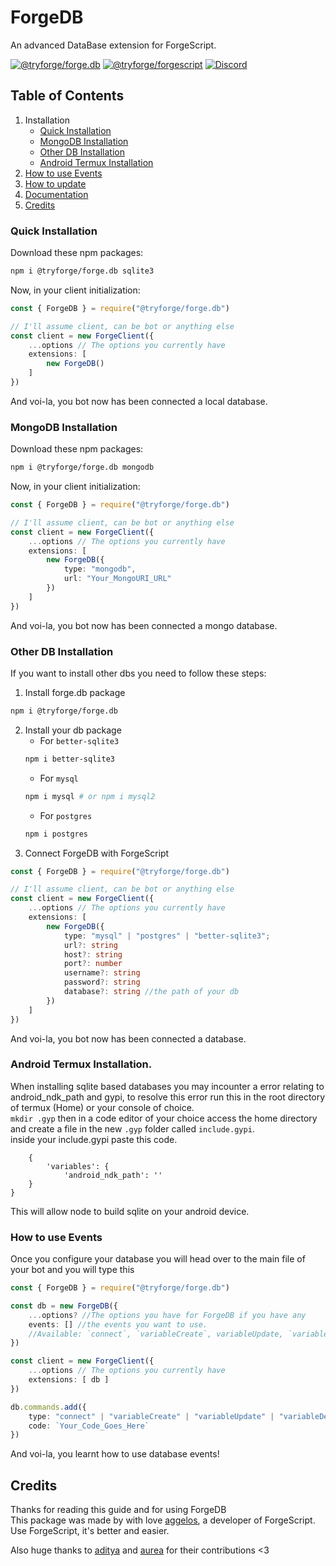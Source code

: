 # ForgeDB
An advanced DataBase extension for ForgeScript.

[![@tryforge/forge.db](https://img.shields.io/github/package-json/v/tryforge/ForgeDB/main?label=@tryforge/forge.db&color=5c16d4)](https://github.com/tryforge/ForgeDB/)
[![@tryforge/forgescript](https://img.shields.io/github/package-json/v/tryforge/ForgeScript/main?label=@tryforge/forgescript&color=5c16d4)](https://github.com/tryforge/ForgeScript/)
[![Discord](https://img.shields.io/discord/739934735387721768?logo=discord)](https://discord.gg/hcJgjzPvqb)

## Table of Contents
1. Installation
    - [Quick Installation](#quick-installation)
    - [MongoDB Installation](#mongodb-installation)
    - [Other DB Installation](#other-db-installation)
    - [Android Termux Installation](#android-termux-installation)
2. [How to use Events](#how-to-use-events)
3. [How to update](https://github.com/tryforge/ForgeDB/blob/main/guides/how-to-update.md)
4. [Documentation](https://docs.botforge.org/p/ForgeDB/)
5. [Credits](#credits)

### Quick Installation

Download these npm packages:
```bash
npm i @tryforge/forge.db sqlite3
```

Now, in your client initialization:
```ts
const { ForgeDB } = require("@tryforge/forge.db")

// I'll assume client, can be bot or anything else
const client = new ForgeClient({
    ...options // The options you currently have
    extensions: [
        new ForgeDB()
    ]
})
```
And voi-la, you bot now has been connected a local database.

### MongoDB Installation

Download these npm packages:
```bash
npm i @tryforge/forge.db mongodb
```

Now, in your client initialization:
```ts
const { ForgeDB } = require("@tryforge/forge.db")

// I'll assume client, can be bot or anything else
const client = new ForgeClient({
    ...options // The options you currently have
    extensions: [
        new ForgeDB({
            type: "mongodb",
            url: "Your_MongoURI_URL"
        })
    ]
})
```
And voi-la, you bot now has been connected a mongo database.

### Other DB Installation
If you want to install other dbs you need to follow these steps:
1. Install forge.db package 
```bash
npm i @tryforge/forge.db
```

2. Install your db package
    - For `better-sqlite3`
    ```bash
    npm i better-sqlite3
    ```
    - For `mysql`
    ```bash
    npm i mysql # or npm i mysql2
    ```
    - For `postgres`
    ```bash
    npm i postgres
    ```
3. Connect ForgeDB with ForgeScript
```ts
const { ForgeDB } = require("@tryforge/forge.db")

// I'll assume client, can be bot or anything else
const client = new ForgeClient({
    ...options // The options you currently have
    extensions: [
        new ForgeDB({
            type: "mysql" | "postgres" | "better-sqlite3";
            url?: string
            host?: string
            port?: number
            username?: string
            password?: string
            database?: string //the path of your db
        })
    ]
})
```
And voi-la, you bot now has been connected a database.

### Android Termux Installation.
When installing sqlite based databases you may incounter a error relating to android_ndk_path and gypi, to resolve this error run this in the root directory of termux (Home) or your console of choice. <br>
`mkdir .gyp` then in a code editor of your choice access the home directory and create a file in the new `.gyp` folder called `include.gypi`.<br>
inside your include.gypi paste this code.
```gypi
    {
        'variables': {
            'android_ndk_path': ''
    }
}
```
This will allow node to build sqlite on your android device.
### How to use Events
Once you configure your database you will head over to the main file of your bot and you will type this
```ts
const { ForgeDB } = require("@tryforge/forge.db")

const db = new ForgeDB({
    ...options? //The options you have for ForgeDB if you have any
    events: [] //the events you want to use.
    //Available: `connect`, `variableCreate`, variableUpdate, `variableDelete`
}) 

const client = new ForgeClient({
    ...options // The options you currently have
    extensions: [ db ]
})

db.commands.add({
    type: "connect" | "variableCreate" | "variableUpdate" | "variableDelete"
    code: `Your_Code_Goes_Here`
})
```
And voi-la, you learnt how to use database events!

## Credits
Thanks for reading this guide and for using ForgeDB <br>
This package was made by with love [aggelos](https://discord.com/users/637648484979441706), a developer of ForgeScript. Use ForgeScript, it's better and easier.

Also huge thanks to [aditya](https://discord.com/users/903681538842054686) and [aurea](https://discord.com/users/976413539076026388) for their contributions <3
